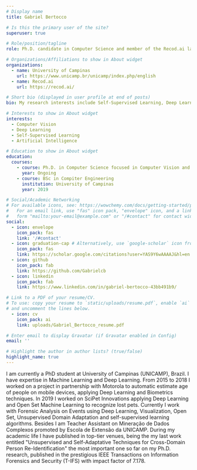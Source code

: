 ```yaml
---
# Display name
title: Gabriel Bertocco

# Is this the primary user of the site?
superuser: true

# Role/position/tagline
role: Ph.D. candidate in Computer Science and member of the Recod.ai lab

# Organizations/Affiliations to show in About widget
organizations:
  - name: University of Campinas
    url: https://www.unicamp.br/unicamp/index.php/english
  - name: Recod.ai
    url: https://recod.ai/

# Short bio (displayed in user profile at end of posts)
bio: My research interests include Self-Supervised Learning, Deep Learning and Computer Vision.

# Interests to show in About widget
interests:
  - Computer Vision
  - Deep Learning
  - Self-Supervised Learning
  - Artificial Intelligence

# Education to show in About widget
education:
  courses:
    - course: Ph.D. in Computer Science focused in Computer Vision and Deep Learning
      year: Ongoing
    - course: BSc in Compiter Engineering
      institution: University of Campinas
      year: 2019

# Social/Academic Networking
# For available icons, see: https://wowchemy.com/docs/getting-started/page-builder/#icons
#   For an email link, use "fas" icon pack, "envelope" icon, and a link in the
#   form "mailto:your-email@example.com" or "/#contact" for contact widget.
social:
  - icon: envelope
    icon_pack: fas
    link: '/#contact'
  - icon: graduation-cap # Alternatively, use `google-scholar` icon from `ai` icon pack
    icon_pack: fas
    link: https://scholar.google.com/citations?user=YAS9Y6wAAAAJ&hl=en
  - icon: github
    icon_pack: fab
    link: https://github.com/Gabrielcb
  - icon: linkedin
    icon_pack: fab
    link: https://www.linkedin.com/in/gabriel-bertocco-43bb491b9/

# Link to a PDF of your resume/CV.
# To use: copy your resume to `static/uploads/resume.pdf`, enable `ai` icons in `params.toml`,
# and uncomment the lines below.
  - icon: cv
    icon_pack: ai
    link: uploads/Gabriel_Bertocco_resume.pdf

# Enter email to display Gravatar (if Gravatar enabled in Config)
email: ''

# Highlight the author in author lists? (true/false)
highlight_name: true
---
```


I am currently a PhD student at University of Campinas (UNICAMP), Brazil. I have expertise in Machine Learning and Deep Learning. From 2015 to 2018 I worked on a project in partnership with Motorola to automatic estimate age of people on mobile devices, applying Deep Learning and Biometrics techniques. In 2019 I worked on SciPet Innovations applying Deep Learning and Open Set Machine Learning to recognize lost pets. Currently I work with Forensic Analysis on Events using Deep Learning, Visualization, Open Set, Unsupervised Domain Adaptation and self-supervised learning algorithms. Besides I am Teacher Assistant on Mineração de Dados Complexos promoted by Escola de Extensão da UNICAMP. During my academic life I have published in top-tier venues, being the my last work entitled "Unsupervised and Self-Adaptative Techniques for Cross-Domain Person Re-Identification" the most important one so far on my Ph.D. research, published in the prestigious IEEE Transactions on Information Forensics and Security (T-IFS) with impact factor of 7.178.
